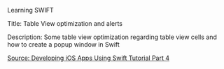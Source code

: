 Learning SWIFT


Title: Table View optimization and alerts

Description: Some table view optimization regarding table view cells and how to create a popup window in Swift



[Source: Developing iOS Apps Using Swift Tutorial Part 4](http://goo.gl/egR5Ab)

